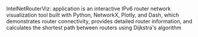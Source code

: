 IntelNetRouterViz: application is an interactive IPv6 router network visualization tool built with Python, NetworkX, Plotly, and Dash, which demonstrates router connectivity, provides detailed router information, and calculates the shortest path between routers using Dijkstra's algorithm
